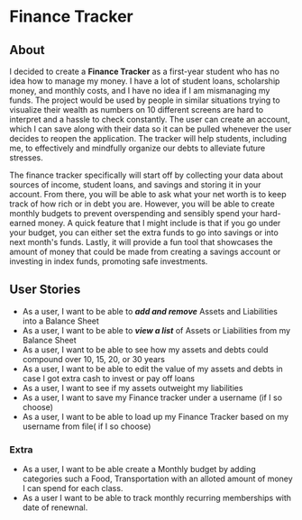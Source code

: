 # Finance Tracker

## About
I decided to create a **Finance Tracker** as a first-year student who has no idea how to manage my money. I have a lot of student loans, scholarship money, and monthly costs, and I have no idea if I am mismanaging my funds. The project would be used by people in similar situations trying to visualize their wealth as numbers on 10 different screens are hard to interpret and a hassle to check constantly. The user can create an account, which I can save along with their data so it can be pulled whenever the user decides to reopen the application. The tracker will help students, including me, to effectively and mindfully organize our debts to alleviate future stresses.

The finance tracker specifically will start off by collecting your data about sources of income, student loans, and savings and storing it in your account. From there, you will be able to ask what your net worth is to keep track of how rich or in debt you are. However, you will be able to create monthly budgets to prevent overspending and sensibly spend your hard-earned money. A quick feature that I might include is that if you go under your budget, you can either set the extra funds to go into savings or into next month's funds. Lastly, it will provide a fun tool that showcases the amount of money that could be made from creating a savings account or investing in index funds, promoting safe investments.
  

## User Stories

- As a user, I want to be able to ***add and remove*** Assets and Liabilities into a Balance Sheet
- As a user, I want to be able to ***view a list*** of Assets or Liabilities from my Balance Sheet
- As a user, I want to be able to see how my assets and debts could compound over 10, 15, 20, or 30 years
- As a user, I want to be able to edit the value of my assets and debts in case I got extra cash to invest or pay off loans
- As a user, I want to see if my assets outweight my liabilities
- As a user, I want to save my Finance tracker under a username (if I so choose)
- As a user, I want to be able to load up my Finance Tracker based on my username from file( if I so choose)

### Extra
- As a user, I want to be able create a Monthly budget by adding categories such a Food, Transportation with an alloted  amount of money I can spend for each class.
- As a user I want to be able to track monthly recurring memberships with date of renewnal.
